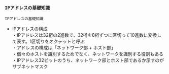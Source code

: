 ### `IPアドレスの基礎知識`

`IPアドレスの基礎知識`

- IPアドレスの構成  
・IPアドレスは32桁の2進数で、32桁を8桁ずつに区切って10進数に変換して表す。1区切りをオクテットと呼ぶ  
・アドレスの構成は「ネットワーク部 + ホスト部」  
・個々のホストを識別するためでなく、ネットワークを識別する役割もある  
・IPアドレス32ビットのうち、ネットワーク部とホスト部であるか示すのがサブネットマスク
